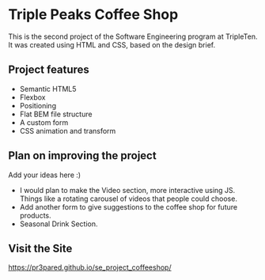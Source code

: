 # Triple Peaks Coffee Shop

This is the second project of the Software Engineering program at TripleTen. It was created using HTML and CSS, based on the design brief.

## Project features

- Semantic HTML5
- Flexbox
- Positioning
- Flat BEM file structure
- A custom form
- CSS animation and transform

## Plan on improving the project

Add your ideas here :)

- I would plan to make the Video section, more interactive using JS. Things like a rotating carousel of videos    that people could choose.
- Add another form to give suggestions to the coffee shop for future products.
- Seasonal Drink Section.

## Visit the Site
https://pr3pared.github.io/se_project_coffeeshop/

